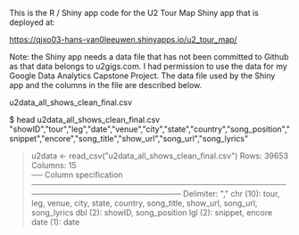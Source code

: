 This is the R / Shiny app code for the U2 Tour Map Shiny app that is deployed at: 

https://qjxo03-hans-van0leeuwen.shinyapps.io/u2_tour_map/

Note: the Shiny app needs a data file that has not been committed to Github as that data belongs to u2gigs.com. I had permission to use the data for my Google Data Analytics Capstone Project. The data file used by the Shiny app and the columns in the file are described below.

u2data_all_shows_clean_final.csv

$ head u2data_all_shows_clean_final.csv 
"showID","tour","leg","date","venue","city","state","country","song_position","snippet","encore","song_title","show_url","song_url","song_lyrics"

> u2data <- read_csv("u2data_all_shows_clean_final.csv")
Rows: 39653 Columns: 15                                                                          
── Column specification ─────────────────────────────────────────────────────────────────────────
Delimiter: ","
chr  (10): tour, leg, venue, city, state, country, song_title, show_url, song_url, song_lyrics
dbl   (2): showID, song_position
lgl   (2): snippet, encore
date  (1): date
